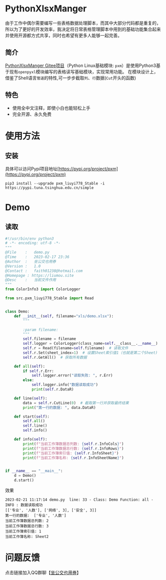 # PythonXlsxManger

由于工作中偶尔需要编写一些表格数据处理脚本，而其中大部分代码都是重复的，所以为了更好的开发效率，我决定将日常表格管理脚本中用到的基础功能集合起来并使用开源都方式共享，同时也希望有更多人能够一起完善。

## 简介

[PythonXlsxManger Gitee项目](https://gitee.com/liumou_site/pxm)（Python Linux基础模块: `pxm`）是使用Python3基于现有`openpyxl`模块编写的表格读写基础模块，实现常用功能。
在模块设计上，借鉴了Shell语言`管道`的特性,可一步步截取`列`、`行`数据(`Cut`开头的函数)


## 特色

* 使用全中文注释，即使小白也能轻松上手
* 完全开源、永久免费

# 使用方法

## 安装

具体可以访问Pypi项目地址[https://pypi.org/project/pxm](https://pypi.org/project/pxm)

```shell
pip3 install --upgrade pxm_liuyi778_Stable -i https://pypi.tuna.tsinghua.edu.cn/simple
```



# Demo

## 读取

```python
#!/usr/bin/env python3
# -*- encoding: utf-8 -*-
"""
@File    :   demo.py
@Time    :   2023-02-17 23:36
@Author  :   坐公交也用券
@Version :   1.0
@Contact :   faith01238@hotmail.com
@Homepage : https://liumou.site
@Desc    :   当前文件作用
"""
from ColorInfo3 import ColorLogger

from src.pxm_liuyi778_Stable import Read


class Demo:
    def __init__(self, filename="xls/demo.xlsx"):
        """

        :param filename:
        """
        self.filename = filename
        self.logger = ColorLogger(class_name=self.__class__.__name__)
        self.r = Read(filename=self.filename)  # 读取文件
        self.r.Set(sheet_index=1)  # 设置Sheet索引值1（也就是第二个Sheet)
        self.r.GetAll()  # 获取所有数据

    def all(self):
        if self.r.Err:
            self.logger.error("读取失败: ", r.Err)
        else:
            self.logger.info("数据读取成功")
            print(self.r.DataR)

    def line(self):
        data = self.r.CutLine(0)  # 截取第一行并获取最终结果
        print("第一行的数据: ", data.DataR)

    def start(self):
        self.all()
        self.line()
        self.info()

    def info(self):
        print(f"当前工作簿数据总列数: {self.r.InfoCols}")
        print(f"当前工作簿数据总行数: {self.r.InfoRows}")
        print(f"当前工作簿索引值: {self.r.InfoSheet}")
        print(f"当前工作簿名称: {self.r.InfoSheetName}")


if __name__ == "__main__":
    d = Demo()
    d.start()

```

效果


```shell
2023-02-21 11:17:14 demo.py  line: 33 - Class: Demo Function: all - INFO : 数据读取成功
[['专业', '人数'], ['网络', 3], ['安全', 3]]
第一行的数据:  ['专业', '人数']
当前工作簿数据总列数: 2
当前工作簿数据总行数: 3
当前工作簿索引值: 1
当前工作簿名称: Sheet2
```

# 问题反馈

点击链接加入QQ群聊【[坐公交也用券](https://jq.qq.com/?_wv=1027&k=FEeLQ6tz)】